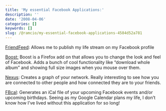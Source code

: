 ```yaml
---
title: 'My essential Facebook Applications:'
description: ''
date: '2008-04-06'
categories: []
keywords: []
slug: /@ramcio/my-essential-facebook-applications-4584d52a781
---
```


[FriendFeed](http://www.facebook.com/apps/application.php?id=2795223269&b&ref=pd): Allows me to publish my life stream on my Facebook profile

[Boost:](https://addons.mozilla.org/en-US/firefox/addon/3120) Boost is a Firefox add on that allows you to change the look and feel of Facebook. Adds a bunch of cool functionality like “download whole album” and showing full size images when you mouse over them.

[Nexus](http://nexus.ludios.net/): Creates a graph of your network. Really interesting to see how you are connected to other people and how connected they are to your friends.

[FBcal](http://www.fbcal.com/): Generates an iCal file of your upcoming Facebook events and/or upcoming birthdays. Seeing as my Google Calendar plans my life, I don’t know how I’ve lived without this application for so long!